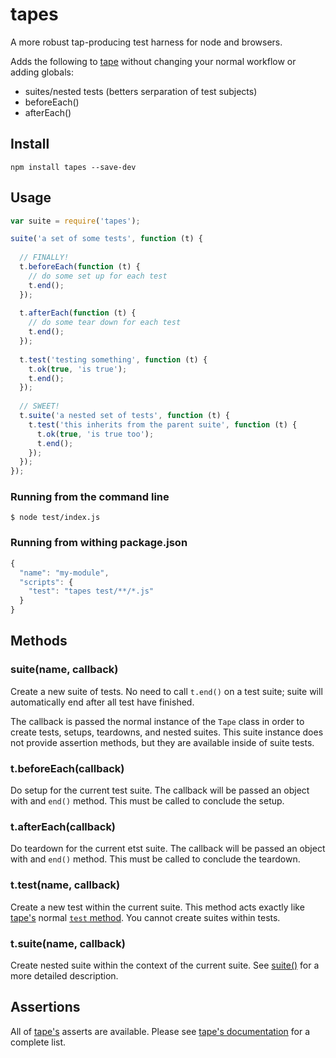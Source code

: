 # tapes

A more robust tap-producing test harness for node and browsers.

Adds the following to [tape](https://github.com/substack/tape) without changing your normal workflow or adding globals:

* suites/nested tests (betters serparation of test subjects)
* beforeEach()
* afterEach()

## Install

```
npm install tapes --save-dev
```

## Usage

```js
var suite = require('tapes');

suite('a set of some tests', function (t) {
  
  // FINALLY!
  t.beforeEach(function (t) {
    // do some set up for each test
    t.end();
  });
  
  t.afterEach(function (t) {
    // do some tear down for each test
    t.end();
  });
  
  t.test('testing something', function (t) {
    t.ok(true, 'is true');
    t.end();
  });
  
  // SWEET!
  t.suite('a nested set of tests', function (t) {
    t.test('this inherits from the parent suite', function (t) {
      t.ok(true, 'is true too');
      t.end();
    });
  });
});
```

### Running from the command line

```
$ node test/index.js
```

### Running from withing package.json

```js
{
  "name": "my-module",
  "scripts": {
    "test": "tapes test/**/*.js"
  }
}
```

## Methods

### suite(name, callback)

Create a new suite of tests. No need to call `t.end()` on a test suite; suite will automatically end after all test have finished.

The callback is passed the normal instance of the `Tape` class in order to create tests, setups, teardowns, and nested suites. This suite instance does not provide assertion methods, but they are available inside of suite tests.

### t.beforeEach(callback)

Do setup for the current test suite. The callback will be passed an object with and `end()` method. This must be called to conclude the setup.

### t.afterEach(callback)

Do teardown for the current etst suite. The callback will be passed an object with and `end()` method. This must be called to conclude the teardown.

### t.test(name, callback)

Create a new test within the current suite. This method acts exactly like [tape's](https://github.com/substack/tape) normal [`test` method](https://github.com/substack/tape#testname-cb). You cannot create suites within tests.

### t.suite(name, callback)

Create nested suite within the context of the current suite. See [suite()](#suitename-callback) for a more detailed description.

## Assertions

All of [tape's](https://github.com/substack/tape) asserts are available. Please see [tape's documentation](https://github.com/substack/tape#tokvalue-msg) for a complete list.